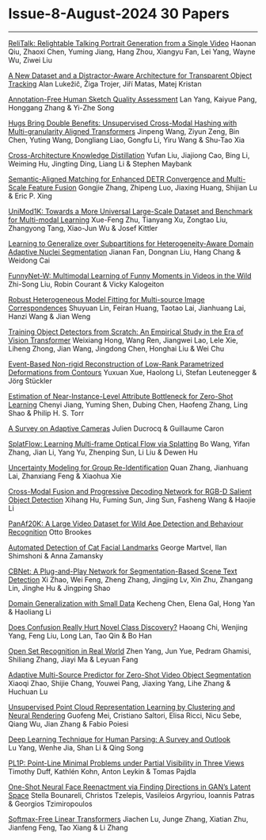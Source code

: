 
# Issue-8-August-2024 30 Papers

----

[ReliTalk: Relightable Talking Portrait Generation from a Single Video](https://link.springer.com/article/10.1007/s11263-024-02007-9)
Haonan Qiu, Zhaoxi Chen, Yuming Jiang, Hang Zhou, Xiangyu Fan, Lei Yang, Wayne Wu, Ziwei Liu 

[A New Dataset and a Distractor-Aware Architecture for Transparent Object Tracking](https://link.springer.com/article/10.1007/s11263-024-02010-0)
Alan Lukežič, Žiga Trojer, Jiří Matas, Matej Kristan 

[Annotation-Free Human Sketch Quality Assessment](https://link.springer.com/article/10.1007/s11263-024-02001-1)
Lan Yang, Kaiyue Pang, Honggang Zhang & Yi-Zhe Song 

[Hugs Bring Double Benefits: Unsupervised Cross-Modal Hashing with Multi-granularity Aligned Transformers](https://link.springer.com/article/10.1007/s11263-024-02009-7)
Jinpeng Wang, Ziyun Zeng, Bin Chen, Yuting Wang, Dongliang Liao, Gongfu Li, Yiru Wang & Shu-Tao Xia 

[Cross-Architecture Knowledge Distillation](https://link.springer.com/article/10.1007/s11263-024-02002-0)
Yufan Liu, Jiajiong Cao, Bing Li, Weiming Hu, Jingting Ding, Liang Li & Stephen Maybank 


[Semantic-Aligned Matching for Enhanced DETR Convergence and Multi-Scale Feature Fusion](https://link.springer.com/article/10.1007/s11263-024-02005-x)
Gongjie Zhang, Zhipeng Luo, Jiaxing Huang, Shijian Lu & Eric P. Xing 

[UniMod1K: Towards a More Universal Large-Scale Dataset and Benchmark for Multi-modal Learning](https://link.springer.com/article/10.1007/s11263-024-01999-8)
Xue-Feng Zhu, Tianyang Xu, Zongtao Liu, Zhangyong Tang, Xiao-Jun Wu & Josef Kittler 

[Learning to Generalize over Subpartitions for Heterogeneity-Aware Domain Adaptive Nuclei Segmentation](https://link.springer.com/article/10.1007/s11263-024-02004-y)
Jianan Fan, Dongnan Liu, Hang Chang & Weidong Cai 

[FunnyNet-W: Multimodal Learning of Funny Moments in Videos in the Wild](https://link.springer.com/article/10.1007/s11263-024-02000-2)
Zhi-Song Liu, Robin Courant & Vicky Kalogeiton 

[Robust Heterogeneous Model Fitting for Multi-source Image Correspondences](https://link.springer.com/article/10.1007/s11263-024-02023-9)
Shuyuan Lin, Feiran Huang, Taotao Lai, Jianhuang Lai, Hanzi Wang & Jian Weng 


[Training Object Detectors from Scratch: An Empirical Study in the Era of Vision Transformer](https://link.springer.com/article/10.1007/s11263-024-01988-x)
Weixiang Hong, Wang Ren, Jiangwei Lao, Lele Xie, Liheng Zhong, Jian Wang, Jingdong Chen, Honghai Liu & Wei Chu 

[Event-Based Non-rigid Reconstruction of Low-Rank Parametrized Deformations from Contours](https://link.springer.com/article/10.1007/s11263-024-02011-z)
Yuxuan Xue, Haolong Li, Stefan Leutenegger & Jörg Stückler 


[Estimation of Near-Instance-Level Attribute Bottleneck for Zero-Shot Learning](https://link.springer.com/article/10.1007/s11263-024-02021-x)
Chenyi Jiang, Yuming Shen, Dubing Chen, Haofeng Zhang, Ling Shao & Philip H. S. Torr 

[A Survey on Adaptive Cameras](https://link.springer.com/article/10.1007/s11263-024-02025-7)
Julien Ducrocq & Guillaume Caron 

[SplatFlow: Learning Multi-frame Optical Flow via Splatting](https://link.springer.com/article/10.1007/s11263-024-01993-0)
Bo Wang, Yifan Zhang, Jian Li, Yang Yu, Zhenping Sun, Li Liu & Dewen Hu 

[Uncertainty Modeling for Group Re-Identification](https://link.springer.com/article/10.1007/s11263-024-02013-x)
Quan Zhang, Jianhuang Lai, Zhanxiang Feng & Xiaohua Xie 

[Cross-Modal Fusion and Progressive Decoding Network for RGB-D Salient Object Detection](https://link.springer.com/article/10.1007/s11263-024-02020-y)
Xihang Hu, Fuming Sun, Jing Sun, Fasheng Wang & Haojie Li 

[PanAf20K: A Large Video Dataset for Wild Ape Detection and Behaviour Recognition](https://link.springer.com/article/10.1007/s11263-024-02003-z)
Otto Brookes


[Automated Detection of Cat Facial Landmarks](https://link.springer.com/article/10.1007/s11263-024-02006-w)
George Martvel, Ilan Shimshoni & Anna Zamansky 

[CBNet: A Plug-and-Play Network for Segmentation-Based Scene Text Detection](https://link.springer.com/article/10.1007/s11263-024-02022-w)
Xi Zhao, Wei Feng, Zheng Zhang, Jingjing Lv, Xin Zhu, Zhangang Lin, Jinghe Hu & Jingping Shao 



[Domain Generalization with Small Data](https://link.springer.com/article/10.1007/s11263-024-02028-4)
Kecheng Chen, Elena Gal, Hong Yan & Haoliang Li 


[Does Confusion Really Hurt Novel Class Discovery?](https://link.springer.com/article/10.1007/s11263-024-02012-y)
Haoang Chi, Wenjing Yang, Feng Liu, Long Lan, Tao Qin & Bo Han 

[Open Set Recognition in Real World](https://link.springer.com/article/10.1007/s11263-024-02015-9)
Zhen Yang, Jun Yue, Pedram Ghamisi, Shiliang Zhang, Jiayi Ma & Leyuan Fang


[Adaptive Multi-Source Predictor for Zero-Shot Video Object Segmentation](https://link.springer.com/article/10.1007/s11263-024-02024-8)
Xiaoqi Zhao, Shijie Chang, Youwei Pang, Jiaxing Yang, Lihe Zhang & Huchuan Lu 


[Unsupervised Point Cloud Representation Learning by Clustering and Neural Rendering](https://link.springer.com/article/10.1007/s11263-024-02027-5)
Guofeng Mei, Cristiano Saltori, Elisa Ricci, Nicu Sebe, Qiang Wu, Jian Zhang & Fabio Poiesi 

[Deep Learning Technique for Human Parsing: A Survey and Outlook](https://link.springer.com/article/10.1007/s11263-024-02031-9)  
Lu Yang, Wenhe Jia, Shan Li & Qing Song 

[PL1P: Point-Line Minimal Problems under Partial Visibility in Three Views](https://link.springer.com/article/10.1007/s11263-024-01992-1)
Timothy Duff, Kathlén Kohn, Anton Leykin & Tomas Pajdla 

[One-Shot Neural Face Reenactment via Finding Directions in GAN’s Latent Space](https://link.springer.com/article/10.1007/s11263-024-02018-6)
Stella Bounareli, Christos Tzelepis, Vasileios Argyriou, Ioannis Patras & Georgios Tzimiropoulos 

[Softmax-Free Linear Transformers](https://link.springer.com/article/10.1007/s11263-024-02035-5)
Jiachen Lu, Junge Zhang, Xiatian Zhu, Jianfeng Feng, Tao Xiang & Li Zhang



